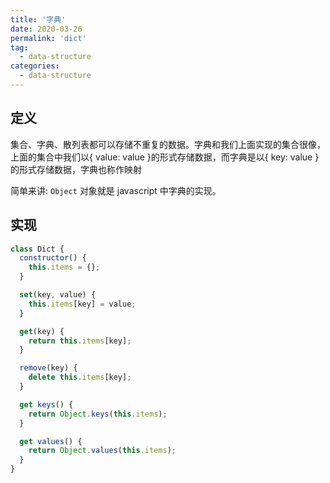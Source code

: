 ```yaml
---
title: '字典'
date: 2020-03-26
permalink: 'dict'
tag:
  - data-structure
categories:
  - data-structure
---
```


## 定义

集合、字典、散列表都可以存储不重复的数据。字典和我们上面实现的集合很像，上面的集合中我们以{ value: value }的形式存储数据，而字典是以{ key: value }的形式存储数据，字典也称作映射

简单来讲: `Object` 对象就是 javascript 中字典的实现。

## 实现

```js
class Dict {
  constructor() {
    this.items = {};
  }

  set(key, value) {
    this.items[key] = value;
  }

  get(key) {
    return this.items[key];
  }

  remove(key) {
    delete this.items[key];
  }

  get keys() {
    return Object.keys(this.items);
  }

  get values() {
    return Object.values(this.items);
  }
}
```
